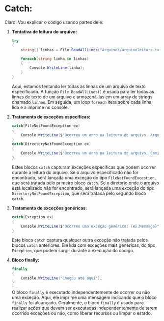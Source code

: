 # Catch:

Claro! Vou explicar o código usando partes dele:

1. **Tentativa de leitura do arquivo:**
   
   ```csharp
   try
   { 
       string[] linhas = File.ReadAllLines("Arquivos/arquivoleitura.txt");
   
       foreach(string linha in linhas)
       {
           Console.WriteLine(linha);
       }
   }
   ```

   Aqui, estamos tentando ler todas as linhas de um arquivo de texto especificado. A função `File.ReadAllLines()` é usada para ler todas as linhas de texto de um arquivo e armazená-las em um array de strings chamado `linhas`. Em seguida, um loop `foreach` itera sobre cada linha lida e a imprime no console.

2. **Tratamento de exceções específicas:**
   
   ```csharp
   catch(FileNotFoundException ex)
   {
       Console.WriteLine($"Ocorreu um erro na leitura do arquivo. Arquivo não encontrado: {ex.Message}");
   }
   catch(DirectoryNotFoundException ex)
   {
       Console.WriteLine($"Ocorreu um erro na leitura do arquivo. Caminho da pasta não encontrado: {ex.Message}");
   }
   ```

   Estes blocos `catch` capturam exceções específicas que podem ocorrer durante a leitura do arquivo. Se o arquivo especificado não for encontrado, será lançada uma exceção do tipo `FileNotFoundException`, que será tratada pelo primeiro bloco `catch`. Se o diretório onde o arquivo está localizado não for encontrado, será lançada uma exceção do tipo `DirectoryNotFoundException`, que será tratada pelo segundo bloco `catch`.

3. **Tratamento de exceções genéricas:**
   
   ```csharp
   catch(Exception ex)
   { 
       Console.WriteLine($"Ocorreu uma exceção genérica: {ex.Message}");
   }
   ```

   Este bloco `catch` captura qualquer outra exceção não tratada pelos blocos `catch` anteriores. Ele lida com exceções mais genéricas, do tipo `Exception`, que podem surgir durante a execução do código.

4. **Bloco finally:**
   
   ```csharp
   finally
   {
       Console.WriteLine("Chegou até aqui");
   }
   ```

   O bloco `finally` é executado independentemente de ocorrer ou não uma exceção. Aqui, ele imprime uma mensagem indicando que o bloco `finally` foi alcançado. Geralmente, o bloco `finally` é usado para realizar ações que devem ser executadas independentemente de terem ocorrido exceções ou não, como liberar recursos ou limpar o estado.
